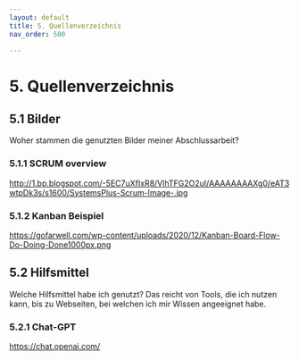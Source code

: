 ```yaml
---
layout: default
title: 5. Quellenverzeichnis
nav_order: 500

---
```


# 5. Quellenverzeichnis

## 5.1 Bilder

Woher stammen die genutzten Bilder meiner Abschlussarbeit?

### 5.1.1 SCRUM overview

<http://1.bp.blogspot.com/-5EC7uXfIxR8/VlhTFG2O2uI/AAAAAAAAXg0/eAT3wtpDk3s/s1600/SystemsPlus-Scrum-Image-.jpg>

### 5.1.2 Kanban Beispiel

<https://gofarwell.com/wp-content/uploads/2020/12/Kanban-Board-Flow-Do-Doing-Done1000px.png>

## 5.2 Hilfsmittel

Welche Hilfsmittel habe ich genutzt?
Das reicht von Tools, die ich nutzen kann, bis zu Webseiten, bei welchen ich mir Wissen angeeignet habe.

### 5.2.1 Chat-GPT

<https://chat.openai.com/>
